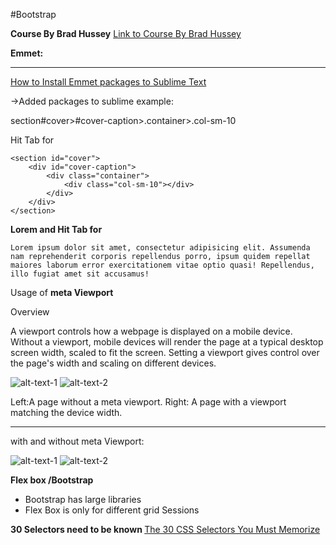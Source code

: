 #Bootstrap

<b>Course By Brad Hussey</b>
<a href="https://www.youtube.com/watch?v=a4tbhwMGSPQ&index=4&list=PLUoqTnNH-2XyNhhLuYrrmrmV46jVw6RHF"> Link to Course By Brad Hussey</a>

<b>Emmet:</b>
***
<a href="https://www.youtube.com/watch?v=BjLOTepfmEI"> How to Install Emmet packages to Sublime Text</a>

->Added packages to sublime 
example:

section#cover>#cover-caption>.container>.col-sm-10

Hit Tab for 
~~~
<section id="cover">
	<div id="cover-caption">
		<div class="container">
			<div class="col-sm-10"></div>
		</div>
	</div>
</section>
~~~

<b>Lorem and Hit Tab for </b>

~~~
Lorem ipsum dolor sit amet, consectetur adipisicing elit. Assumenda nam reprehenderit corporis repellendus porro, ipsum quidem repellat maiores laborum error exercitationem vitae optio quasi! Repellendus, illo fugiat amet sit accusamus!
~~~

Usage of <b> meta Viewport </b>

Overview

A viewport controls how a webpage is displayed on a mobile device. Without a viewport, mobile devices will render the page at a typical desktop screen width, scaled to fit the screen. Setting a viewport gives control over the page's width and scaling on different devices.

![alt-text-1](https://developers.google.com/speed/docs/insights/images/viewport/iphone_no_viewport.jpg "title-1") ![alt-text-2](https://developers.google.com/speed/docs/insights/images/viewport/iphone_viewport.jpg "title-2")


Left:A page without a meta viewport. Right: A page with a viewport matching the device width.

***

with and without meta Viewport:

![alt-text-1](http://res.cloudinary.com/duqwfkttw/image/upload/c_scale,h_297,w_156/v1497648671/Screen_Shot_2017-06-16_at_2.27.29_PM_slmqtl.png "title-1") ![alt-text-2](http://res.cloudinary.com/duqwfkttw/image/upload/c_scale,h_297,w_156/v1495416674/Screen_Shot_2017-05-21_at_8.22.31_PM_jcgjlw.png "title-2")

<b>Flex box /Bootstrap</b>

* Bootstrap has large libraries 
* Flex Box is only for different grid Sessions 

<b> 30 Selectors need to be known </b>
<a href="https://code.tutsplus.com/tutorials/the-30-css-selectors-you-must-memorize--net-16048">The 30 CSS Selectors You Must Memorize</a>



